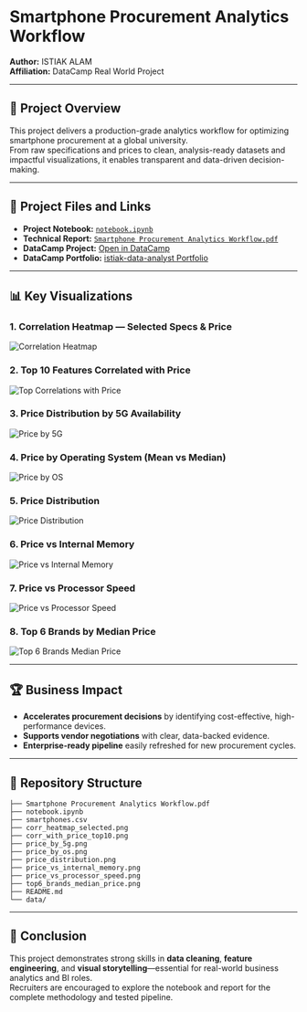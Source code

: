 # Smartphone Procurement Analytics Workflow

**Author:** ISTIAK ALAM  
**Affiliation:** DataCamp Real World Project  

---

## 📌 Project Overview

This project delivers a production-grade analytics workflow for optimizing smartphone procurement at a global university.  
From raw specifications and prices to clean, analysis-ready datasets and impactful visualizations, it enables transparent and data-driven decision-making.

---

## 📄 Project Files and Links

- **Project Notebook:** [`notebook.ipynb`](notebook.ipynb)
- **Technical Report:** [`Smartphone Procurement Analytics Workflow.pdf`](Smartphone%20Procurement%20Analytics%20Workflow.pdf)
- **DataCamp Project:** [Open in DataCamp](https://www.datacamp.com/datalab/w/6bfd4278-7233-4c83-aee7-0a19559b5a8b/edit)
- **DataCamp Portfolio:** [istiak-data-analyst Portfolio](https://www.datacamp.com/portfolio/istiak-data-analyst)

---

## 📊 Key Visualizations

### 1. Correlation Heatmap — Selected Specs & Price
![Correlation Heatmap](corr_heatmap_selected.png)

### 2. Top 10 Features Correlated with Price
![Top Correlations with Price](corr_with_price_top10.png)

### 3. Price Distribution by 5G Availability
![Price by 5G](price_by_5g.png)

### 4. Price by Operating System (Mean vs Median)
![Price by OS](price_by_os.png)

### 5. Price Distribution
![Price Distribution](price_distribution.png)

### 6. Price vs Internal Memory
![Price vs Internal Memory](price_vs_internal_memory.png)

### 7. Price vs Processor Speed
![Price vs Processor Speed](price_vs_processor_speed.png)

### 8. Top 6 Brands by Median Price
![Top 6 Brands Median Price](top6_brands_median_price.png)

---

## 🏆 Business Impact

- **Accelerates procurement decisions** by identifying cost-effective, high-performance devices.
- **Supports vendor negotiations** with clear, data-backed evidence.
- **Enterprise-ready pipeline** easily refreshed for new procurement cycles.

---

## 📁 Repository Structure

```
├── Smartphone Procurement Analytics Workflow.pdf
├── notebook.ipynb
├── smartphones.csv
├── corr_heatmap_selected.png
├── corr_with_price_top10.png
├── price_by_5g.png
├── price_by_os.png
├── price_distribution.png
├── price_vs_internal_memory.png
├── price_vs_processor_speed.png
├── top6_brands_median_price.png
├── README.md
└── data/
```

---

## 📝 Conclusion

This project demonstrates strong skills in **data cleaning**, **feature engineering**, and **visual storytelling**—essential for real-world business analytics and BI roles.  
Recruiters are encouraged to explore the notebook and report for the complete methodology and tested pipeline.
